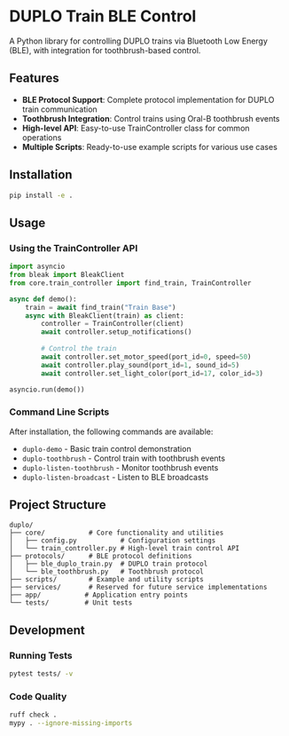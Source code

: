 # DUPLO Train BLE Control

A Python library for controlling DUPLO trains via Bluetooth Low Energy (BLE), with integration for toothbrush-based control.

## Features

- **BLE Protocol Support**: Complete protocol implementation for DUPLO train communication
- **Toothbrush Integration**: Control trains using Oral-B toothbrush events
- **High-level API**: Easy-to-use TrainController class for common operations
- **Multiple Scripts**: Ready-to-use example scripts for various use cases

## Installation

```bash
pip install -e .
```

## Usage

### Using the TrainController API

```python
import asyncio
from bleak import BleakClient
from core.train_controller import find_train, TrainController

async def demo():
    train = await find_train("Train Base")
    async with BleakClient(train) as client:
        controller = TrainController(client)
        await controller.setup_notifications()
        
        # Control the train
        await controller.set_motor_speed(port_id=0, speed=50)
        await controller.play_sound(port_id=1, sound_id=5)
        await controller.set_light_color(port_id=17, color_id=3)

asyncio.run(demo())
```

### Command Line Scripts

After installation, the following commands are available:

- `duplo-demo` - Basic train control demonstration
- `duplo-toothbrush` - Control train with toothbrush events
- `duplo-listen-toothbrush` - Monitor toothbrush events
- `duplo-listen-broadcast` - Listen to BLE broadcasts

## Project Structure

```
duplo/
├── core/           # Core functionality and utilities
│   ├── config.py           # Configuration settings
│   └── train_controller.py # High-level train control API
├── protocols/      # BLE protocol definitions
│   ├── ble_duplo_train.py  # DUPLO train protocol
│   └── ble_toothbrush.py   # Toothbrush protocol
├── scripts/        # Example and utility scripts
├── services/       # Reserved for future service implementations
├── app/           # Application entry points
└── tests/         # Unit tests
```

## Development

### Running Tests

```bash
pytest tests/ -v
```

### Code Quality

```bash
ruff check .
mypy . --ignore-missing-imports
```
